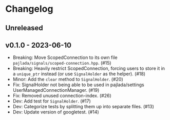 # Changelog

## Unreleased

## v0.1.0 - 2023-06-10

- Breaking: Move ScopedConnection to its own file `pajlada/signals/scoped-connection.hpp`. (#15)
- Breaking: Heavily restrict ScopedConnection, forcing users to store it in a `unique_ptr` instead (or use `SignalHolder` as the helper). (#18)
- Minor: Add the `clear` method to `SignalHolder`. (#20)
- Fix: SignalHolder not being able to be used in pajlada/settings UserManagedConnectionManager. (#19)
- Fix: Removed unused connection-index. (#26)
- Dev: Add test for `SignalHolder`. (#17)
- Dev: Categorize tests by splitting them up into separate files. (#13)
- Dev: Update version of googletest. (#14)
